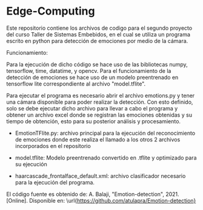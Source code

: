# Edge-Computing
Este repositorio contiene los archivos de codigo para el segundo proyecto del curso Taller de Sistemas Embebidos, 
en el cual se utiliza un programa escrito en python para detección de emociones por medio de la cámara.

Funcionamiento:

Para la ejecución de dicho código se hace uso de las bibliotecas numpy, tensorflow, time, datatime, y opencv.
Para el funcionamiento de la detección de emociones se hace uso de un modelo preentrenado en tensorflow lite
correspondiente al archivo "model.tflite".

Para ejecutar el programa es necesario abrir el archivo emotions.py y tener una cámara disponible para poder realizar la
detección. Con esto definido, solo se debe ejecutar dicho archivo para llevar a cabo el programa y obtener un archivo excel 
donde se registran las emociones obtenidas y su tiempo de obtención, esto para su posterior análisis y procesamiento.

- EmotionTFlite.py: archivo principal para la ejecución del reconocimiento de emociones donde este realiza el llamado a los 
  otros 2 archivos incorporados en el repositorio

- model.tflite: Modelo preentrenado convertido en .tflite y optimizado para su ejecución

- haarcascade_frontalface_default.xml: archivo clasificador necesario para la ejecución del programa.

El código fuente es obtenido de:
A. Balaji, "Emotion-detection", 2021. [Online]. Disponible en: \url{https://github.com/atulapra/Emotion-detection}
